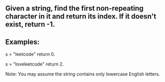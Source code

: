 ## Given a string, find the first non-repeating character in it and return its index. If it doesn't exist, return -1.

## Examples:

s = "leetcode"
return 0.

s = "loveleetcode"
return 2.
 
Note: You may assume the string contains only lowercase English letters.
